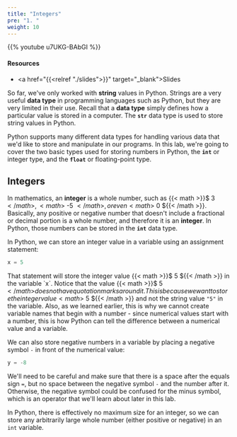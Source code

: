 ```yaml
---
title: "Integers"
pre: "1. "
weight: 10
---
```


{{% youtube u7UKG-BAbGI %}}

#### Resources

* <a href="{{<relref "./slides">}}" target="_blank">Slides</a>

So far, we've only worked with **string** values in Python. Strings are a very useful **data type** in programming languages such as Python, but they are very limited in their use. Recall that a **data type** simply defines how a particular value is stored in a computer. The **`str`** data type is used to store string values in Python. 

Python supports many different data types for handling various data that we'd like to store and manipulate in our programs. In this lab, we're going to cover the two basic types used for storing numbers in Python, the **`int`** or integer type, and the **`float`** or floating-point type. 

## Integers

In mathematics, an **integer** is a whole number, such as {{< math >}}$ 3 ${{< /math >}}, {{< math >}}$ -5 ${{< /math >}}, or even {{< math >}}$ 0 ${{< /math >}}. Basically, any positive or negative number that doesn't include a fractional or decimal portion is a whole number, and therefore it is an **integer**. In Python, those numbers can be stored in the **`int`** data type. 

In Python, we can store an integer value in a variable using an assignment statement:

```python
x = 5
```

That statement will store the integer value {{< math >}}$ 5 ${{< /math >}} in the variable `x`. Notice that the value {{< math >}}$ 5 ${{< /math >}} does not have quotation marks around it. This is because we want to store the integer value {{< math >}}$ 5 ${{< /math >}} and not the string value `"5"` in the variable. Also, as we learned earlier, this is why we cannot create variable names that begin with a number - since numerical values start with a number, this is how Python can tell the difference between a numerical value and a variable. 

We can also store negative numbers in a variable by placing a negative symbol `-` in front of the numerical value:

```python
y = -8
```

We'll need to be careful and make sure that there is a space after the equals sign `=`, but no space between the negative symbol `-` and the number after it. Otherwise, the negative symbol could be confused for the minus symbol, which is an operator that we'll learn about later in this lab.

In Python, there is effectively no maximum size for an integer, so we can store any arbitrarily large whole number (either positive or negative) in an `int` variable. 